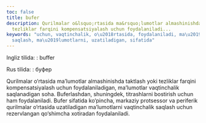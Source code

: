 ```yaml
---
toc: false
title: bufer
description: Qurilmalar o&lsquo;rtasida ma&rsquo;lumotlar almashinishda taktlash yoki
  tezliklar farqini kompensatsiyalash uchun foydalaniladi...
keywords: "uchun, vaqtinchalik, o\u2018rtasida, foydalaniladi, ma\u2019lumotlar, rezervlangan,
  saqlash, ma\u2019lumotlarni, uzatiladigan, sifatida"
---
```


Ingliz tilida:
:   buffer

Rus tilida:
:   буфер

Qurilmalar o‘rtasida ma’lumotlar almashinishda taktlash yoki tezliklar farqini kompensatsiyalash uchun foydalaniladigan, ma’lumotlar vaqtinchalik saqlanadigan soha. Buferlashdan, shuningdek, titrashlarni bostirish uchun ham foydalaniladi. Bufer sifatida ko‘pincha, markaziy protsessor va periferik qurilmalar o‘rtasida uzatiladigan ma’lumotlarni vaqtinchalik saqlash uchun rezervlangan qo‘shimcha xotiradan foydalaniladi.